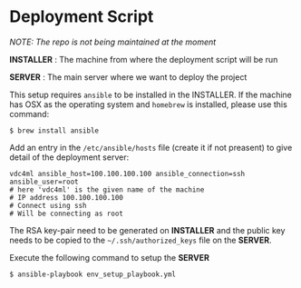 Deployment Script
=================

*NOTE: The repo is not being maintained at the moment*

**INSTALLER** : The machine from where the deployment script will be run

**SERVER**    : The main server where we want to deploy the project

This setup requires `ansible` to be installed in the INSTALLER.
If the machine has OSX as the operating system and `homebrew` is installed,
please use this command:

```
$ brew install ansible
```

Add an entry in the `/etc/ansible/hosts` file (create it if not preasent)
to give detail of the deployment server:

```
vdc4ml ansible_host=100.100.100.100 ansible_connection=ssh ansible_user=root
# here 'vdc4ml' is the given name of the machine
# IP address 100.100.100.100
# Connect using ssh
# Will be connecting as root
```

The RSA key-pair need to be generated on **INSTALLER** and the public key needs
to be copied to the `~/.ssh/authorized_keys` file on the **SERVER**.

Execute the following command to setup the **SERVER**

```
$ ansible-playbook env_setup_playbook.yml
```
